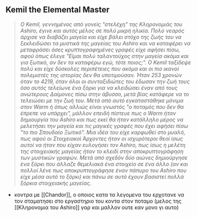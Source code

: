 ## Kemil the Elemental Master

> *Ο Kemil, γεννημένος από γονείς "στελέχη" της Kληρονομιάς του Ashiro, έγινε και αυτός μέλος σε πολύ μικρή ηλικία.*
> *Πολύ νεαρός άρχισε να διαβάζει μαγεία και είχε βάλει στόχο της ζωής του να ξεκλειδώσει τα μυστικά της μαγείας του Ashiro και να καταφέρει να μεταφράσει όσες κρυπτογραφημένες γραφές είχε αφήσει πίσω, αφού όπως έλεγε "Είμαι πολύ ταλαντούχος στην μαγεία ακόμα και για ξωτικό, αν δεν τα καταφέρω εγώ, τότε ποιος;".*
> *Ο Kemil ταξίδεψε πολύ και είχε δύσκολες περιπέτειες που ακόμα και οι πιο ικανοί πολεμιστές της ιστορίας δεν θα υποτιμούσαν. Ήταν 253 χρονών όταν το 4219, όταν όλοι οι συνταξιδιώτες του έδωσαν την ζωή τους όσο αυτός τελείωνε ένα ξόρκι για να κλειδώσει έναν από τους ανώτερους Δαίμονες πίσω στην άβυσσο, μετά βίας κατάφερε να το τελειώσει με την ζωή του. Μετά από αυτό εγκαταστάθηκε μόνιμα στον Warm ή όπως αλλιώς είναι γνωστός "ο ποταμός που δεν θα έπρεπε να υπάρχει", μάλλον επειδή πίστευε πως ο Warm ήταν δημιουργία του Ashiro και πως εκεί θα ήταν κατάλληλο μέρος να μελετήσει την μαγεία και τις μαγικές γραφές που έχει αφήσει πίσω "το πιο Σπουδαίο Ξωτικό".*
> *Μια ιδέα του είχε καρφωθεί στο μυαλό, πως αφού οι Στοιχειακοί Άρχοντες ήταν οι ισχυρότεροι θεοί ίσως αυτοί να ήταν που είχαν ευλογήσει τον Ashiro, πως ίσως η μελέτη της στοιχειακής μαγείας ήταν το κλειδί στην αποκρυπτογράφηση των μυστικών γραφών. Μετά από σχεδόν δύο αιώνες δημιούργησε ένα ξόρκι που άλλαζε θεμελιακά ένα στοιχείο σε ένα άλλο (αν και πολλοί λένε πως αποκρυπτογράφησε έναν πάπυρο του Ashiro που είχε μέσα αυτό το ξόρκι) και πάνω σε αυτό έχουν βασιστεί πολλά ξόρκια στοιχειακής μαγείας.*

- κοντρα με [[Chandor]], ο οποιος κατα τα λεγομενα του ερχοτανε να τον σταματησει στο εργαστηριο του κοντα στον ποταμο (μελος της [[Κληρονομια του Ashiro]] γαρ και μαλλον ουτε καν μονο γι αυτο)
